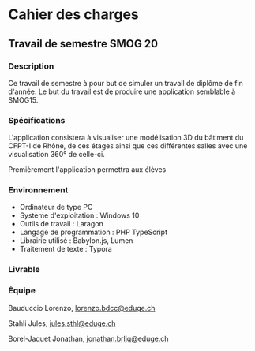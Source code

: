 # Cahier des charges

## Travail de semestre SMOG 20

### Description

Ce travail de semestre à pour but de simuler un travail de diplôme de fin d'année. Le but du travail est de produire une application semblable à SMOG15.

### Spécifications

L'application consistera à visualiser une modélisation 3D du bâtiment du CFPT-I de Rhône, de ces étages ainsi que ces différentes salles avec une visualisation 360° de celle-ci.

Premièrement l'application permettra aux élèves 

### Environnement

* Ordinateur de type PC
* Système d'exploitation : Windows 10
* Outils de travail : Laragon
* Langage de programmation : PHP TypeScript 
* Librairie utilisé : Babylon.js, Lumen
* Traitement de texte : Typora

### Livrable

### Équipe

Bauduccio Lorenzo, <lorenzo.bdcc@eduge.ch>

Stahli Jules, <jules.sthl@eduge.ch>

Borel-Jaquet Jonathan, <jonathan.brljq@eduge.ch>





